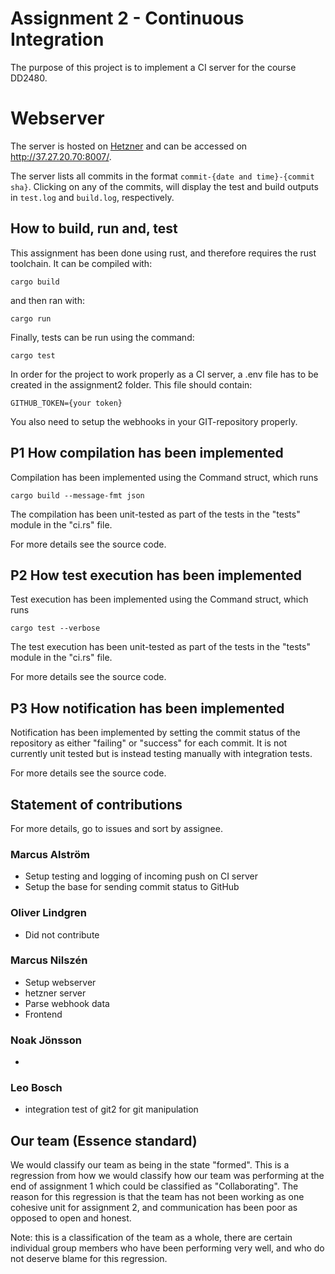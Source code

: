 # Assignment 2 - Continuous Integration
The purpose of this project is to implement a CI server for the course DD2480.

# Webserver
The server is hosted on [Hetzner](https://www.hetzner.com/) and can be accessed on http://37.27.20.70:8007/. 

The server lists all commits in the format `commit-{date and time}-{commit sha}`. Clicking on any of the commits, will display the test and build outputs in `test.log` and `build.log`, respectively.

## How to build, run and, test
This assignment has been done using rust, and therefore requires the rust toolchain. It can be compiled with:

```
cargo build
```

and then ran with:

```
cargo run
```

Finally, tests can be run using the command:

```
cargo test
```

In order for the project to work properly as a CI server, a .env file has to be created in the assignment2 folder. This file should contain:
```
GITHUB_TOKEN={your token}
```
You also need to setup the webhooks in your GIT-repository properly.

## P1 How compilation has been implemented
Compilation has been implemented using the Command struct, which runs 
```
cargo build --message-fmt json
```


The compilation has been unit-tested as part of the tests in the "tests" module in the "ci.rs" file.

For more details see the source code.

## P2 How test execution has been implemented
Test execution has been implemented using the Command struct, which runs
```
cargo test --verbose
```

The test execution has been unit-tested as part of the tests in the "tests" module in the "ci.rs" file.

For more details see the source code.

## P3 How notification has been implemented
Notification has been implemented by setting the commit status of the repository as either "failing" or "success" for each commit. It is not currently unit tested but is instead testing manually with integration tests.

For more details see the source code.


## Statement of contributions
For more details, go to issues and sort by assignee.

### Marcus Alström
* Setup testing and logging of incoming push on CI server
* Setup the base for sending commit status to GitHub

### Oliver Lindgren
* Did not contribute

### Marcus Nilszén
* Setup webserver
* hetzner server
* Parse webhook data
* Frontend

### Noak Jönsson
* 

### Leo Bosch
* integration test of git2 for git manipulation

## Our team (Essence standard)
We would classify our team as being in the state "formed". This is a regression from how we would classify how our team was performing at the end of assignment 1 which could be classified as "Collaborating". The reason for this regression is that the team has not been working as one cohesive unit for assignment 2, and communication has been poor as opposed to open and honest.

Note: this is a classification of the team as a whole, there are certain individual group members who have been performing very well, and who do not deserve blame for this regression.
